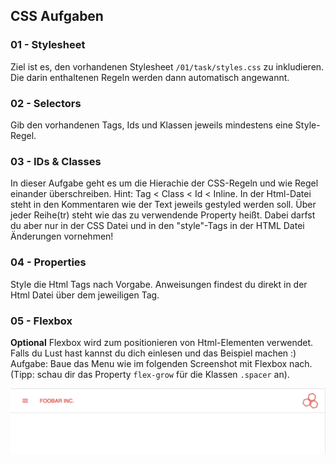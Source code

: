 ## CSS Aufgaben

### 01 - Stylesheet
Ziel ist es, den vorhandenen Stylesheet `/01/task/styles.css` zu inkludieren.
Die darin enthaltenen Regeln werden dann automatisch angewannt.

### 02 - Selectors
Gib den vorhandenen Tags, Ids und Klassen jeweils mindestens eine Style-Regel.

### 03 - IDs & Classes
In dieser Aufgabe geht es um die Hierachie der CSS-Regeln und wie Regel einander
überschreiben. Hint: Tag < Class < Id < Inline.
In der Html-Datei steht in den Kommentaren wie der Text jeweils gestyled werden
soll. Über jeder Reihe(tr) steht wie das zu verwendende Property heißt. Dabei
darfst du aber nur in der CSS Datei und in den "style"-Tags in der HTML Datei
Änderungen vornehmen!

### 04 - Properties
Style die Html Tags nach Vorgabe. Anweisungen findest du direkt in der Html
Datei über dem jeweiligen Tag.

### 05 - Flexbox
**Optional** Flexbox wird zum positionieren von Html-Elementen verwendet.
Falls du Lust hast kannst du dich einlesen und das Beispiel machen :)
Aufgabe: Baue das Menu wie im folgenden Screenshot mit Flexbox nach.
(Tipp: schau dir das Property `flex-grow` für die Klassen `.spacer` an).

![Screenshot Nav](../images/screenshot01.png)
